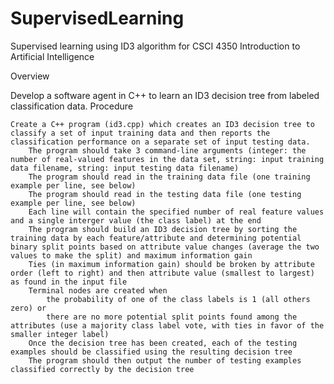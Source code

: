 # SupervisedLearning
Supervised learning using ID3 algorithm for CSCI 4350 Introduction to Artificial Intelligence

Overview

Develop a software agent in C++ to learn an ID3 decision tree from labeled classification data.
Procedure

    Create a C++ program (id3.cpp) which creates an ID3 decision tree to classify a set of input training data and then reports the classification performance on a separate set of input testing data.
        The program should take 3 command-line arguments (integer: the number of real-valued features in the data set, string: input training data filename, string: input testing data filename)
        The program should read in the training data file (one training example per line, see below)
        The program should read in the testing data file (one testing example per line, see below)
        Each line will contain the specified number of real feature values and a single interger value (the class label) at the end
        The program should build an ID3 decision tree by sorting the training data by each feature/attribute and determining potential binary split points based on attribute value changes (average the two values to make the split) and maximum information gain
        Ties (in maximum information gain) should be broken by attribute order (left to right) and then attribute value (smallest to largest) as found in the input file
        Terminal nodes are created when
            the probability of one of the class labels is 1 (all others zero) or
            there are no more potential split points found among the attributes (use a majority class label vote, with ties in favor of the smaller integer label)
        Once the decision tree has been created, each of the testing examples should be classified using the resulting decision tree
        The program should then output the number of testing examples classified correctly by the decision tree
